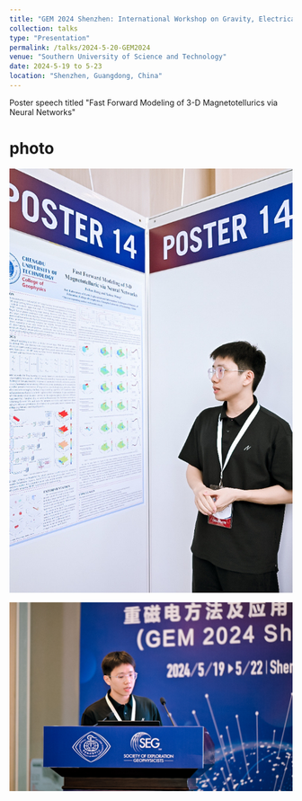 ```yaml
---
title: "GEM 2024 Shenzhen: International Workshop on Gravity, Electrical, and Magnetic Methods and Their Applications"
collection: talks
type: "Presentation"
permalink: /talks/2024-5-20-GEM2024
venue: "Southern University of Science and Technology"
date: 2024-5-19 to 5-23
location: "Shenzhen, Guangdong, China"
---
```


Poster speech titled "Fast Forward Modeling of 3-D Magnetotellurics via Neural Networks"

# photo
![现场照片1](../images/talk/1.jpg)

![现场照片2](../images/talk/2.jpg)